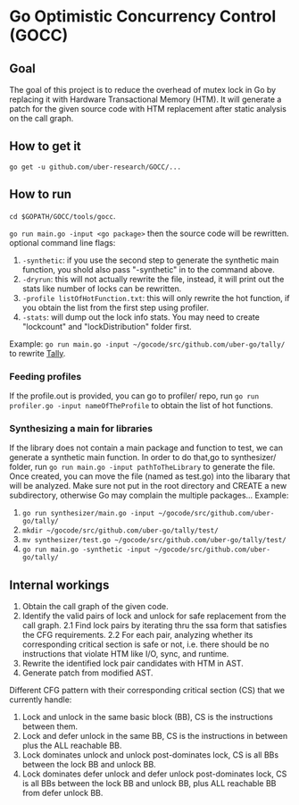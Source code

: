 # Go Optimistic Concurrency Control (GOCC)

## Goal
  The goal of this project is to reduce the overhead of mutex lock in Go by replacing it with Hardware Transactional Memory (HTM).
  It will generate a patch for the given source code with HTM replacement after static analysis on the call graph.

## How to get it
`go get -u github.com/uber-research/GOCC/...`

## How to run
`cd $GOPATH/GOCC/tools/gocc`.

`go run main.go -input <go package>` then the source code will be rewritten.
  optional command line flags:
1. `-synthetic`: if you use the second step to generate the synthetic main function, you shold also pass "-synthetic" in to the command above.
2. `-dryrun`: this will not actually rewrite the file, instead, it will print out the stats like number of locks can be rewritten.
3. `-profile listOfHotFunction.txt`: this will only rewrite the hot function, if you obtain the list from the first step using profiler.
4. `-stats`: will dump out the lock info stats. You may need to create "lockcount" and "lockDistribution" folder first.

  Example: `go run main.go -input ~/gocode/src/github.com/uber-go/tally/` to rewrite [Tally](https://github.com/uber-go/tally).

### Feeding profiles
 If the profile.out is provided, you can go to profiler/ repo, run `go run profiler.go -input nameOfTheProfile` to obtain the list of hot functions.

### Synthesizing a main for libraries
 If the library does not contain a main package and function to test, we can generate a synthetic main function. In order to do that,go to synthesizer/ folder, run `go run main.go -input pathToTheLibrary` to generate the file. Once created, you can move the file (named as test.go) into the libarary that will be analyzed. Make sure not put in the root directory and CREATE a new subdirectory, otherwise Go may complain the multiple packages...
  Example: 
1. `go run synthesizer/main.go -input ~/gocode/src/github.com/uber-go/tally/`
2. `mkdir ~/gocode/src/github.com/uber-go/tally/test/`
3. `mv synthesizer/test.go ~/gocode/src/github.com/uber-go/tally/test/`
4. `go run main.go -synthetic -input ~/gocode/src/github.com/uber-go/tally/` 

## Internal workings
  1. Obtain the call graph of the given code.
  2. Identify the valid pairs of lock and unlock for safe replacement from the call graph.
  	2.1 Find lock pairs by iterating thru the ssa form that satisfies the CFG requirements.
  	2.2 For each pair, analyzing whether its corresponding critical section is safe or not, i.e. there should be no instructions that violate HTM like I/O, sync, and runtime. 
  3. Rewrite the identified lock pair candidates with HTM in AST.
  4. Generate patch from modified AST.

Different CFG pattern with their corresponding critical section (CS) that we currently handle:
  1. Lock and unlock in the same basic block (BB), CS is the instructions between them.
  2. Lock and defer unlock in the same BB, CS is the instructions in between plus the ALL reachable BB.
  3. Lock dominates unlock and unlock post-dominates lock, CS is all BBs between the lock BB and unlock BB.
  4. Lock dominates defer unlock and defer unlock post-dominates lock, CS is all BBs between the lock BB and unlock BB, plus ALL reachable BB from defer unlock BB.

